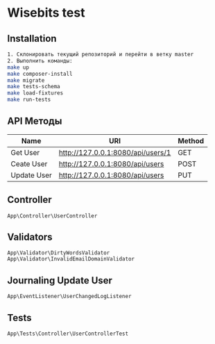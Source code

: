 # Wisebits test

## Installation

```sh
1. Склонировать текущий репозиторий и перейти в ветку master
2. Выполнить команды:
make up
make composer-install
make migrate
make tests-schema
make load-fixtures
make run-tests
```

## API Методы

| Name        | URI                               | Method |
|-------------|-----------------------------------|--------|
| Get User    | http://127.0.0.1:8080/api/users/1 | GET    |
| Ceate User  | http://127.0.0.1:8080/api/users   | POST   |
| Update User | http://127.0.0.1:8080/api/users   | PUT    |

## Controller
```
App\Controller\UserController
```

## Validators
```
App\Validator\DirtyWordsValidator
App\Validator\InvalidEmailDomainValidator
```
## Journaling Update User

```
App\EventListener\UserChangedLogListener
```

## Tests

```
App\Tests\Controller\UserControllerTest
```


